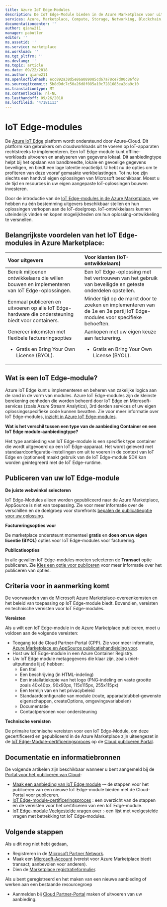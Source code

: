 ```yaml
---
title: Azure IoT Edge-Modules
description: De IoT Edge-Module bieden in de Azure Marketplace voor uitgevers van app- en service.
services: Azure, Marketplace, Compute, Storage, Networking, Blockchain, IoT Edge module offer
documentationcenter: ''
author: qianw211
manager: pabutler
editor: ''
ms.assetid: ''
ms.service: marketplace
ms.workload: ''
ms.tgt_pltfrm: ''
ms.devlang: ''
ms.topic: article
ms.date: 09/22/2018
ms.author: qianw211
ms.openlocfilehash: ecc892a38d5e86a089085cd67a78ce7d00c86fd8
ms.sourcegitcommit: 5b8d9dc7c50a26d8f085a10c7281683ea2da9c10
ms.translationtype: MT
ms.contentlocale: nl-NL
ms.lasthandoff: 09/26/2018
ms.locfileid: "47181113"
---
```

# <a name="iot-edge-modules"></a>IoT Edge-modules

De [Azure IoT Edge](https://azure.microsoft.com/services/iot-edge/) platform wordt ondersteund door Azure-Cloud.  Dit platform kan gebruikers om cloudworkloads uit te voeren op IoT-apparaten rechtstreeks te implementeren.  Een IoT Edge-module kunt offline-workloads uitvoeren en analyseren van gegevens lokaal. Dit aanbiedingtype helpt bij het opslaan van bandbreedte, lokale en gevoelige gegevens beveiligen, en biedt een lage latentie reactietijd.  U hebt nu de opties om te profiteren van deze vooraf gemaakte werkbelastingen. Tot nu toe zijn slechts een handvol eigen oplossingen van Microsoft beschikbaar.  Moest u de tijd en resources in uw eigen aangepaste IoT-oplossingen bouwen investeren.

Door de introductie van de [IoT Edge-modules in de Azure Marketplace](https://azuremarketplace.microsoft.com/marketplace/apps/category/internet-of-things?page=1), we hebben nu één bestemming uitgevers beschikbaar stellen en hun oplossingen verkopen aan de IoT-doelgroep. IoT-ontwikkelaars kunnen uiteindelijk vinden en kopen mogelijkheden om hun oplossing-ontwikkeling te versnellen.  

## <a name="key-benefits-of-iot-edge-modules-in-azure-marketplace"></a>Belangrijkste voordelen van het IoT Edge-modules in Azure Marketplace:

| **Voor uitgevers**    | **Voor klanten (IoT-ontwikkelaars)**  |
| :------------------- | :-------------------|
| Bereik miljoenen ontwikkelaars die willen bouwen en implementeren van IoT Edge-oplossingen.  | Een IoT Edge-oplossing met het vertrouwen van het gebruik van beveiligde en geteste onderdelen opstellen. |
| Eenmaal publiceren en uitvoeren op alle IoT Edge-hardware die ondersteuning biedt voor containers. | Minder tijd op de markt door te zoeken en implementeren van de 1e en 3e partij IoT Edge-modules voor specifieke behoeften. |
| Genereer inkomsten met flexibele factureringsopties <ul> <li> Gratis en Bring Your Own License (BYOL). </li> </ul> | Aankopen met uw eigen keuze aan facturering. <ul> <li> Gratis en Bring Your Own License (BYOL). </li> </ul> |

## <a name="what-is-an-iot-edge-module"></a>Wat is een IoT Edge-module?

Azure IoT Edge kunt u implementeren en beheren van zakelijke logica aan de rand in de vorm van modules. Azure IoT Edge-modules zijn de kleinste berekening eenheden die worden beheerd door IoT Edge en Microsoft-services (zoals Azure Stream Analytics), 3rd derden services of uw eigen oplossingsspecifieke code kunnen bevatten. Zie voor meer informatie over IoT Edge-modules, [inzicht in Azure IoT Edge-modules](https://docs.microsoft.com/azure/iot-edge/iot-edge-modules).

**Wat is het verschil tussen een type van de aanbieding Container en een IoT Edge module-aanbiedingtype?**

Het type aanbieding van IoT Edge-module is een specifiek type container die wordt uitgevoerd op een IoT Edge-apparaat. Het wordt geleverd met standaardconfiguratie-instellingen om uit te voeren in de context van IoT Edge en (optioneel) maakt gebruik van de IoT Edge-module SDK kan worden geïntegreerd met de IoT Edge-runtime.

## <a name="publishing-your-iot-edge-module"></a>Publiceren van uw IoT Edge-module

**De juiste webwinkel selecteren**

IoT Edge-Modules alleen worden gepubliceerd naar de Azure Marketplace, AppSource is niet van toepassing.  Zie voor meer informatie over de verschillen en de doelgroep voor storefronts [bepalen de publicatieoptie voor uw oplossing](https://docs.microsoft.com/azure/marketplace/determine-your-listing-type).
 
**Factureringsopties voor**

De marketplace ondersteunt momenteel **gratis** en **doen om uw eigen licentie (BYOL)** opties voor IoT Edge-modules voor facturering.
 
**Publicatieopties**

In alle gevallen IoT Edge-modules moeten selecteren de **Transact** optie publiceren.  Zie [Kies een optie voor publiceren](https://docs.microsoft.com/azure/marketplace/determine-your-listing-type) voor meer informatie over het publiceren van opties.  

## <a name="eligibility-criteria"></a>Criteria voor in aanmerking komt

De voorwaarden van de Microsoft Azure Marketplace-overeenkomsten en het beleid van toepassing op IoT Edge-module biedt.  Bovendien, vereisten en technische vereisten voor IoT Edge-modules.  

**Vereisten**

Als u wilt een IoT Edge-module in de Azure Marketplace publiceren, moet u voldoen aan de volgende vereisten:

- Toegang tot de Cloud Partner-Portal (CPP). Zie voor meer informatie, [Azure Marketplace en AppSource publicatiehandleiding voor](https://docs.microsoft.com/azure/marketplace/marketplace-publishers-guide).
- Host uw IoT Edge-module in een Azure Container Registry. 
- Uw IoT Edge module metagegevens die klaar zijn, zoals (niet-uitputtende lijst) hebben: 
    - Een titel
    - Een beschrijving (in HTML-indeling)
    - Een installatiekopie van het logo (PNG-indeling en vaste grootte zoals 40x40px, 90x90px, 115x115px, 255x115px)
    - Een termijn van en het privacybeleid
    - Standaardconfiguratie van module (route, apparaatdubbel-gewenste eigenschappen, createOptions, omgevingsvariabelen)
    - Documentatie
    - Contactpersonen voor ondersteuning

**Technische vereisten**

De primaire technische vereisten voor een IoT Edge-Module, om deze gecertificeerd en gepubliceerd in de Azure Marketplace zijn uiteengezet in de [IoT Edge-Module-certificeringsproces](https://cloudpartner.azure.com/#documentation/iot-edge-module-certification-process) op de [Cloud publiceren Portal](https://cloudpartner.azure.com/).  

## <a name="documentation-and-resources"></a>Documentatie en informatiebronnen

De volgende artikelen zijn beschikbaar wanneer u bent aangemeld bij de [Portal voor het publiceren van Cloud](https://cloudpartner.azure.com/):

- [Maak een aanbieding van IoT Edge module](https://cloudpartner.azure.com/#documentation/create-iot-edge-module-offer) -– de stappen voor het publiceren van een nieuwe IoT Edge-module bieden met de Cloud-Portal voor publiceren.
- [IoT Edge-module-certificeringsproces](https://cloudpartner.azure.com/#documentation/iot-edge-module-certification-process) : een overzicht van de stappen en de vereisten voor het certificeren van een IoT Edge-module.
- [IoT Edge-module Veelgestelde vragen over](https://cloudpartner.azure.com/#documentation/iot-edge-module-faq) :-een lijst met veelgestelde vragen met betrekking tot IoT Edge-modules.

## <a name="next-steps"></a>Volgende stappen

Als u dit nog niet hebt gedaan,

- Registreren in de [Microsoft Partner Network](https://partner.microsoft.com/membership).
- Maak een [Microsoft-Account](https://account.microsoft.com/account/) (vereist voor Azure Marketplace biedt transact; aanbevolen voor anderen).
- Dien de [Marketplace registratieformulier](https://azuremarketplace.microsoft.com/sell/signup).

Als u bent geregistreerd en het maken van een nieuwe aanbieding of werken aan een bestaande resourcegroep

- Aanmelden bij [Cloud Partner-Portal](https://cloudpartner.azure.com/) maken of uitvoeren van uw aanbieding.
